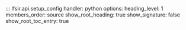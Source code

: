 
::: lfsir.api.setup_config
    handler: python
    options:
        heading_level: 1
        members_order: source
        show_root_heading: true
        show_signature: false
        show_root_toc_entry: true
